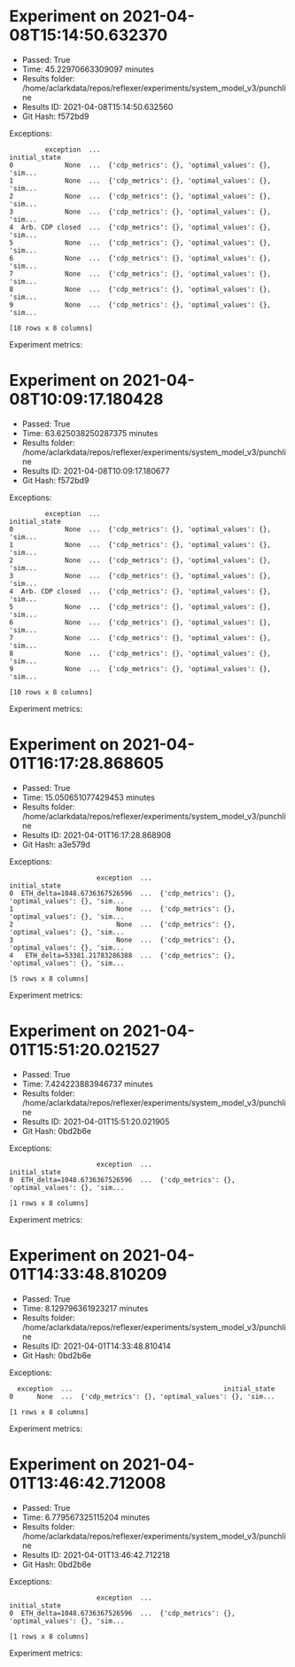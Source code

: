 
# Experiment on 2021-04-08T15:14:50.632370
* Passed: True
* Time: 45.22970663309097 minutes
* Results folder: /home/aclarkdata/repos/reflexer/experiments/system_model_v3/punchline
* Results ID: 2021-04-08T15:14:50.632560
* Git Hash: f572bd9

Exceptions:

```
         exception  ...                                      initial_state
0             None  ...  {'cdp_metrics': {}, 'optimal_values': {}, 'sim...
1             None  ...  {'cdp_metrics': {}, 'optimal_values': {}, 'sim...
2             None  ...  {'cdp_metrics': {}, 'optimal_values': {}, 'sim...
3             None  ...  {'cdp_metrics': {}, 'optimal_values': {}, 'sim...
4  Arb. CDP closed  ...  {'cdp_metrics': {}, 'optimal_values': {}, 'sim...
5             None  ...  {'cdp_metrics': {}, 'optimal_values': {}, 'sim...
6             None  ...  {'cdp_metrics': {}, 'optimal_values': {}, 'sim...
7             None  ...  {'cdp_metrics': {}, 'optimal_values': {}, 'sim...
8             None  ...  {'cdp_metrics': {}, 'optimal_values': {}, 'sim...
9             None  ...  {'cdp_metrics': {}, 'optimal_values': {}, 'sim...

[10 rows x 8 columns]
```

Experiment metrics:

    
# Experiment on 2021-04-08T10:09:17.180428
* Passed: True
* Time: 63.625038250287375 minutes
* Results folder: /home/aclarkdata/repos/reflexer/experiments/system_model_v3/punchline
* Results ID: 2021-04-08T10:09:17.180677
* Git Hash: f572bd9

Exceptions:

```
         exception  ...                                      initial_state
0             None  ...  {'cdp_metrics': {}, 'optimal_values': {}, 'sim...
1             None  ...  {'cdp_metrics': {}, 'optimal_values': {}, 'sim...
2             None  ...  {'cdp_metrics': {}, 'optimal_values': {}, 'sim...
3             None  ...  {'cdp_metrics': {}, 'optimal_values': {}, 'sim...
4  Arb. CDP closed  ...  {'cdp_metrics': {}, 'optimal_values': {}, 'sim...
5             None  ...  {'cdp_metrics': {}, 'optimal_values': {}, 'sim...
6             None  ...  {'cdp_metrics': {}, 'optimal_values': {}, 'sim...
7             None  ...  {'cdp_metrics': {}, 'optimal_values': {}, 'sim...
8             None  ...  {'cdp_metrics': {}, 'optimal_values': {}, 'sim...
9             None  ...  {'cdp_metrics': {}, 'optimal_values': {}, 'sim...

[10 rows x 8 columns]
```

Experiment metrics:

    
# Experiment on 2021-04-01T16:17:28.868605
* Passed: True
* Time: 15.050651077429453 minutes
* Results folder: /home/aclarkdata/repos/reflexer/experiments/system_model_v3/punchline
* Results ID: 2021-04-01T16:17:28.868908
* Git Hash: a3e579d

Exceptions:

```
                      exception  ...                                      initial_state
0  ETH_delta=1048.6736367526596  ...  {'cdp_metrics': {}, 'optimal_values': {}, 'sim...
1                          None  ...  {'cdp_metrics': {}, 'optimal_values': {}, 'sim...
2                          None  ...  {'cdp_metrics': {}, 'optimal_values': {}, 'sim...
3                          None  ...  {'cdp_metrics': {}, 'optimal_values': {}, 'sim...
4   ETH_delta=53381.21783286388  ...  {'cdp_metrics': {}, 'optimal_values': {}, 'sim...

[5 rows x 8 columns]
```

Experiment metrics:

    
# Experiment on 2021-04-01T15:51:20.021527
* Passed: True
* Time: 7.424223883946737 minutes
* Results folder: /home/aclarkdata/repos/reflexer/experiments/system_model_v3/punchline
* Results ID: 2021-04-01T15:51:20.021905
* Git Hash: 0bd2b6e

Exceptions:

```
                      exception  ...                                      initial_state
0  ETH_delta=1048.6736367526596  ...  {'cdp_metrics': {}, 'optimal_values': {}, 'sim...

[1 rows x 8 columns]
```

Experiment metrics:

    
# Experiment on 2021-04-01T14:33:48.810209
* Passed: True
* Time: 8.129796361923217 minutes
* Results folder: /home/aclarkdata/repos/reflexer/experiments/system_model_v3/punchline
* Results ID: 2021-04-01T14:33:48.810414
* Git Hash: 0bd2b6e

Exceptions:

```
  exception  ...                                      initial_state
0      None  ...  {'cdp_metrics': {}, 'optimal_values': {}, 'sim...

[1 rows x 8 columns]
```

Experiment metrics:

    
# Experiment on 2021-04-01T13:46:42.712008
* Passed: True
* Time: 6.779567325115204 minutes
* Results folder: /home/aclarkdata/repos/reflexer/experiments/system_model_v3/punchline
* Results ID: 2021-04-01T13:46:42.712218
* Git Hash: 0bd2b6e

Exceptions:

```
                      exception  ...                                      initial_state
0  ETH_delta=1048.6736367526596  ...  {'cdp_metrics': {}, 'optimal_values': {}, 'sim...

[1 rows x 8 columns]
```

Experiment metrics:

    